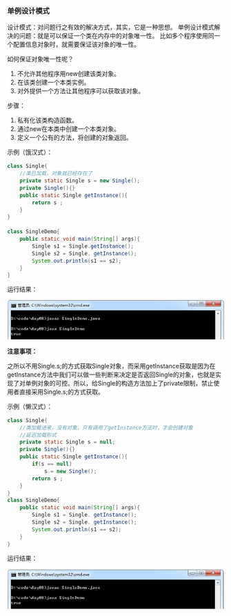 ###  单例设计模式

设计模式：对问题行之有效的解决方式，其实，它是一种思想。
单例设计模式解决的问题：就是可以保证一个类在内存中的对象唯一性。
比如多个程序使用同一个配置信息对象时，就需要保证该对象的唯一性。

如何保证对象唯一性呢？

1. 不允许其他程序用new创建该类对象。
2. 在该类创建一个本类实例。
3. 对外提供一个方法让其他程序可以获取该对象。

步骤：

1. 私有化该类构造函数。
2. 通过new在本类中创建一个本类对象。
3. 定义一个公有的方法，将创建的对象返回。

示例（饿汉式）：

```java
class Single{
    //类已加载，对象就已经存在了
    private static Single s = new Single();
    private Single(){}
    public static Single getInstance(){
        return s ;
    }
}

class SingleDemo{
    public static void main(String[] args){
        Single s1 = Single.getInstance();
        Single s2 = Single. getInstance();
        System.out.println(s1 == s2);
    }
}
```
运行结果：

![1491283688423](img/1491283688423.png)

**注意事项：**

之所以不用Single.s;的方式获取Single对象，而采用getInstance获取是因为在getInstance方法中我们可以做一些判断来决定是否返回Single的对象，也就是实现了对单例对象的可控。所以，给Single的构造方法加上了private限制，禁止使用者直接采用Single.s;的方式获取。

示例（懒汉式）：

```java
class Single{
    //类加载进来，没有对象，只有调用了getInstance方法时，才会创建对象
    //延迟加载形式
    private static Single s = null;
    private Single(){}
    public static Single getInstance(){
        if(s == null)
            s = new Single();
        return s ;
    }
}
class SingleDemo{
    public static void main(String[] args){
        Single s1 = Single. getInstance();
        Single s2 = Single. getInstance();
        System.out.println(s1 == s2);
    }
}
```
运行结果：

![1491283722702](img/1491283722702.png)
